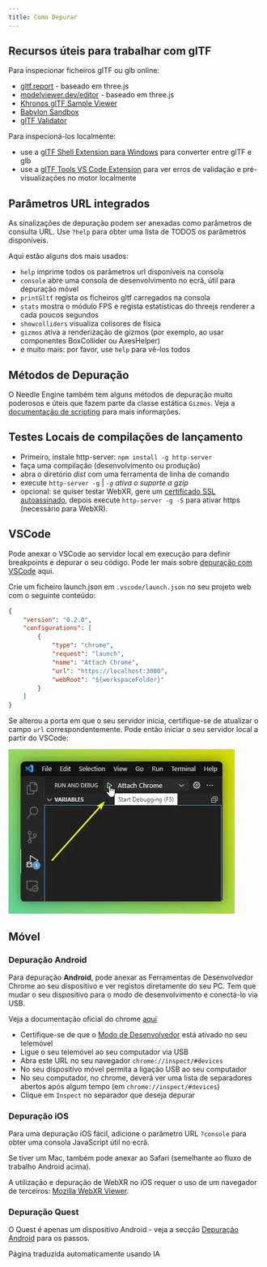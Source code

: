 ```yaml
---
title: Como Depurar
---
```


## Recursos úteis para trabalhar com glTF

Para inspecionar ficheiros glTF ou glb online:
- [gltf.report](https://gltf.report/) - baseado em three.js
- [modelviewer.dev/editor](https://modelviewer.dev/editor) - baseado em three.js
- [Khronos glTF Sample Viewer](https://github.khronos.org/glTF-Sample-Viewer-Release/)
- [Babylon Sandbox](https://sandbox.babylonjs.com/)
- [glTF Validator](https://github.khronos.org/glTF-Validator/)

Para inspecioná-los localmente:
- use a [glTF Shell Extension para Windows](https://apps.microsoft.com/store/detail/gltf-shell-extensions/9NPGVJ9N57MV?hl=en-us&gl=US) para converter entre glTF e glb
- use a [glTF Tools VS Code Extension](https://marketplace.visualstudio.com/items?itemName=cesium.gltf-vscode) para ver erros de validação e pré-visualizações no motor localmente


## Parâmetros URL integrados

As sinalizações de depuração podem ser anexadas como parâmetros de consulta URL.
Use ``?help`` para obter uma lista de TODOS os parâmetros disponíveis.

Aqui estão alguns dos mais usados:

- ``help`` imprime todos os parâmetros url disponíveis na consola
- ``console`` abre uma consola de desenvolvimento no ecrã, útil para depuração móvel
- ``printGltf`` regista os ficheiros gltf carregados na consola
- ``stats`` mostra o módulo FPS e regista estatísticas do threejs renderer a cada poucos segundos
- ``showcolliders`` visualiza colisores de física
- ``gizmos`` ativa a renderização de gizmos (por exemplo, ao usar componentes BoxCollider ou AxesHelper)
- e muito mais: por favor, use ``help`` para vê-los todos


## Métodos de Depuração

O Needle Engine também tem alguns métodos de depuração muito poderosos e úteis que fazem parte da classe estática `Gizmos`. Veja a [documentação de scripting](./scripting.md#gizmos) para mais informações.


## Testes Locais de compilações de lançamento
- Primeiro, instale http-server: `npm install -g http-server`
- faça uma compilação (desenvolvimento ou produção)
- abra o diretório *dist* com uma ferramenta de linha de comando
- execute `http-server -g` | *`-g` ativa o suporte a gzip*
- opcional: se quiser testar WebXR, gere um [certificado SSL autoassinado](https://stackoverflow.com/a/35231213), depois execute `http-server -g -S` para ativar https (necessário para WebXR).



## VSCode

Pode anexar o VSCode ao servidor local em execução para definir breakpoints e depurar o seu código. Pode ler mais sobre [depuração com VSCode](https://code.visualstudio.com/docs/editor/debugging) aqui.

Crie um ficheiro launch.json em `.vscode/launch.json` no seu projeto web com o seguinte conteúdo:
```json
{
    "version": "0.2.0",
    "configurations": [
        {
            "type": "chrome",
            "request": "launch",
            "name": "Attach Chrome",
            "url": "https://localhost:3000",
            "webRoot": "${workspaceFolder}"
        }
    ]
}
```

Se alterou a porta em que o seu servidor inicia, certifique-se de atualizar o campo `url` correspondentemente.
Pode então iniciar o seu servidor local a partir do VSCode:

![](/debugging/vscode-start-debugging.webp)

## Móvel

### Depuração Android

Para depuração **Android**, pode anexar as Ferramentas de Desenvolvedor Chrome ao seu dispositivo e ver registos diretamente do seu PC. Tem que mudar o seu dispositivo para o modo de desenvolvimento e conectá-lo via USB.

Veja a documentação oficial do chrome [aqui](https://developer.chrome.com/docs/devtools/remote-debugging/)
- Certifique-se de que o [Modo de Desenvolvedor](https://developer.android.com/studio/debug/dev-options) está ativado no seu telemóvel
- Ligue o seu telemóvel ao seu computador via USB
- Abra este URL no seu navegador ``chrome://inspect/#devices``
- No seu dispositivo móvel permita a ligação USB ao seu computador
- No seu computador, no chrome, deverá ver uma lista de separadores abertos após algum tempo (em ``chrome://inspect/#devices``)
- Clique em ``Inspect`` no separador que deseja depurar

### Depuração iOS

Para uma depuração iOS fácil, adicione o parâmetro URL ``?console`` para obter uma consola JavaScript útil no ecrã.

Se tiver um Mac, também pode anexar ao Safari (semelhante ao fluxo de trabalho Android acima).

A utilização e depuração de WebXR no iOS requer o uso de um navegador de terceiros: [Mozilla WebXR Viewer](https://labs.mozilla.org/projects/webxr-viewer/).

### Depuração Quest

O Quest é apenas um dispositivo Android - veja a secção [Depuração Android](#android-debugging) para os passos.


Página traduzida automaticamente usando IA